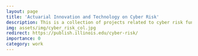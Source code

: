 ```yaml
---
layout: page
title: 'Actuarial Innovation and Technology on Cyber Risk'
description: This is a collection of projects related to cyber risk funded by the Society of Actuaries (SOA).
img: assets/img/cyber_risk_col.jpg
redirect: https://publish.illinois.edu/cyber-risk/
importance: 0
category: work
---
```


